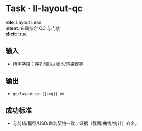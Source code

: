 # Task · ll-layout-qc

**role**: Layout Lead  
**intent**: 布局综合 QC 与门禁  
**elicit**: true

## 输入

- 所需字段：序列/镜头/版本/渲染器等

## 输出

- `qc/layout-qc-{{seq}}.md`

## 成功标准

- 与剪辑/模型/USD/命名契约一致；证据（截图/曲线/统计）齐全。
